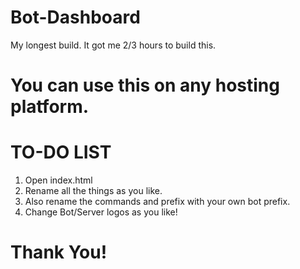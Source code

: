 # Bot-Dashboard
My longest build. It got me 2/3 hours to build this.
# You can use this on any hosting platform.
# TO-DO LIST
1. Open index.html
2. Rename all the things as you like.
3. Also rename the commands and prefix with your own bot prefix.
4. Change Bot/Server logos as you like!
# Thank You!
